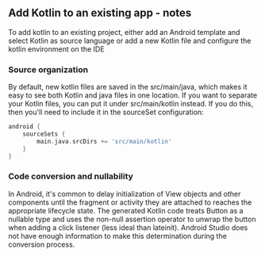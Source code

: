 ## Add Kotlin to an existing app - notes

To add kotlin to an existing project, either add an Android template and select Kotlin as source language or add a new Kotlin file and configure the kotlin environment on the IDE

### Source organization
By default, new kotlin files are saved in the src/main/java, which makes it easy to see both Kotlin and java files in one location. If you want to separate your Kotlin files, you can put it under src/main/kotlin instead. If you do this, then you'll need to include it in the sourceSet configuration:

```groovy
android {
    sourceSets {
        main.java.srcDirs += 'src/main/kotlin'
    }   
}
```

### Code conversion and nullability
In Android, it's common to delay initialization of View objects and other components until the fragment or activity they are attached to reaches the appropriate lifecycle state. The generated Kotlin code treats Button as a nullable type and uses the non-null assertion operator to unwrap the button when adding a click listener (less ideal than lateinit). Android Studio does not have enough information to make this determination during the conversion process.